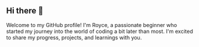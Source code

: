 ## Hi there 👋
Welcome to my GitHub profile! I'm Royce, a passionate beginner who started my journey into the world of coding a bit later than most. I'm excited to share my progress, projects, and learnings with you.
<!--
**roycedelacruz/roycedelacruz** is a ✨ _special_ ✨ repository because its `README.md` (this file) appears on your GitHub profile.

Here are some ideas to get you started:

- 🔭 I’m currently working on ...
- 🌱 I’m currently learning ...
- 👯 I’m looking to collaborate on ...
- 🤔 I’m looking for help with ...
- 💬 Ask me about ...
- 📫 How to reach me: ...
- 😄 Pronouns: ...
- ⚡ Fun fact: ...
-->
